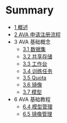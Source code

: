 # Summary

* [1 概述](./01-introduction.md)
* [2 AVA 申请注册流程](./02-register.md)
* 3 AVA 基础概念
    * [3.1 数据集](./03-concepts/3.1-dataset.md)
    * [3.2 共享存储](./03-concepts/3.2-shared-storage.md)
    * [3.3 工作台](./03-concepts/3.3-workspace.md)
    * [3.4 训练任务](./03-concepts/3.4-training.md)
    * [3.5 Quota](./03-concepts/3.5-quota.md)
    * [3.6 镜像](./03-concepts/3.6-image.md)
    * [3.7 模型](./03-concepts/3.7-model.md)
* 6 AVA 基础教程
    * [6.4 模型管理](./06-tasks/6.4-snapshot-to-model.md)
    * [6.5 镜像管理](./06-tasks/6.5-custom-image.md)